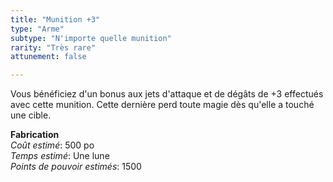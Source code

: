 ```yaml
---
title: "Munition +3"
type: "Arme"
subtype: "N'importe quelle munition"
rarity: "Très rare"
attunement: false

---
```

Vous bénéficiez d'un bonus aux jets d'attaque et de dégâts de +3 effectués avec cette munition. Cette dernière perd toute magie dès qu'elle a touché une cible.  

**Fabrication**  
*Coût estimé*: 500 po    
*Temps estimé*: Une lune  
*Points de pouvoir estimés*: 1500          
